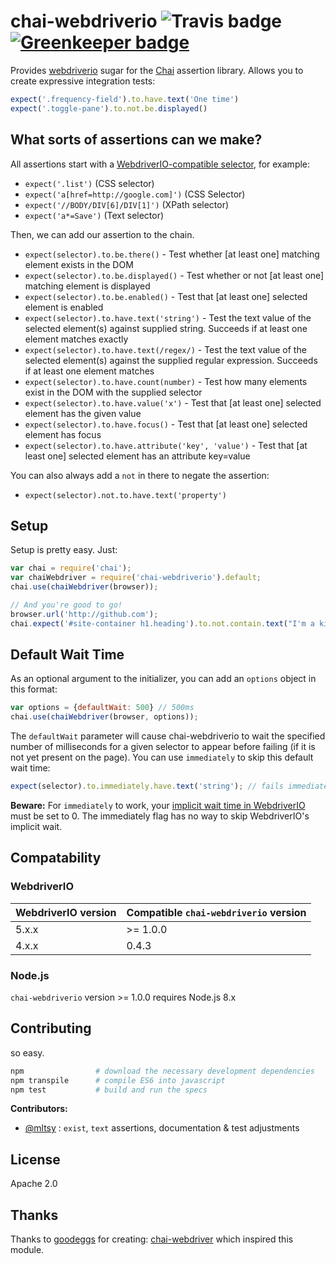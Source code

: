 # chai-webdriverio ![Travis badge](https://travis-ci.org/marcodejongh/chai-webdriverio.svg?branch=master) [![Greenkeeper badge](https://badges.greenkeeper.io/marcodejongh/chai-webdriverio.svg)](https://greenkeeper.io/)



Provides [webdriverio](https://npmjs.org/package/webdriverio) sugar for the [Chai](http://chaijs.com/) assertion library. Allows you to create expressive integration tests:

```javascript
expect('.frequency-field').to.have.text('One time')
expect('.toggle-pane').to.not.be.displayed()
```

## What sorts of assertions can we make?

All assertions start with a [WebdriverIO-compatible selector](http://webdriver.io/guide/usage/selectors.html), for example:

- `expect('.list')` (CSS selector)
- `expect('a[href=http://google.com]')` (CSS Selector)
- `expect('//BODY/DIV[6]/DIV[1]')` (XPath selector)
- `expect('a*=Save')` (Text selector)

Then, we can add our assertion to the chain.

- `expect(selector).to.be.there()` - Test whether [at least one] matching element exists in the DOM
- `expect(selector).to.be.displayed()` - Test whether or not [at least one] matching element is displayed
- `expect(selector).to.be.enabled()` - Test that [at least one] selected element is enabled
- `expect(selector).to.have.text('string')` - Test the text value of the selected element(s) against supplied string. Succeeds if at least one element matches exactly
- `expect(selector).to.have.text(/regex/)` - Test the text value of the selected element(s) against the supplied regular expression. Succeeds if at least one element matches
- `expect(selector).to.have.count(number)` - Test how many elements exist in the DOM with the supplied selector
- `expect(selector).to.have.value('x')` - Test that [at least one] selected element has the given value
- `expect(selector).to.have.focus()` - Test that [at least one] selected element has focus
- `expect(selector).to.have.attribute('key', 'value')` - Test that [at least one] selected element has an attribute key=value

You can also always add a `not` in there to negate the assertion:

- `expect(selector).not.to.have.text('property')`

## Setup

Setup is pretty easy. Just:

```javascript
var chai = require('chai');
var chaiWebdriver = require('chai-webdriverio').default;
chai.use(chaiWebdriver(browser));

// And you're good to go!
browser.url('http://github.com');
chai.expect('#site-container h1.heading').to.not.contain.text("I'm a kitty!");
```

## Default Wait Time

As an optional argument to the initializer, you can add an `options` object in this format:

```javascript
var options = {defaultWait: 500} // 500ms
chai.use(chaiWebdriver(browser, options));
```

The `defaultWait` parameter will cause chai-webdriverio to wait the specified number of milliseconds
for a given selector to appear before failing (if it is not yet present on the page).  You can use `immediately`
to skip this default wait time:

```javascript
expect(selector).to.immediately.have.text('string'); // fails immediately if element is not found
```

**Beware:** For `immediately` to work, your [implicit wait time in WebdriverIO](http://webdriver.io/guide/testrunner/timeouts.html#Session-Implicit-Wait-Timeout)
must be set to 0.  The immediately flag has no way to skip WebdriverIO's implicit wait.

## Compatability

### WebdriverIO
| WebdriverIO version | Compatible `chai-webdriverio` version |
| ---- | ---- |
| 5.x.x | >= 1.0.0
| 4.x.x | 0.4.3

### Node.js

`chai-webdriverio` version >= 1.0.0 requires Node.js 8.x

## Contributing

so easy.

```bash
npm                # download the necessary development dependencies
npm transpile      # compile ES6 into javascript
npm test           # build and run the specs
```

**Contributors:**

* [@mltsy](https://github.com/mltsy) : `exist`, `text` assertions, documentation & test adjustments

## License

Apache 2.0

## Thanks
Thanks to [goodeggs](https://github.com/goodeggs/) for creating: [chai-webdriver](https://github.com/goodeggs/chai-webdriver) which inspired this module.
